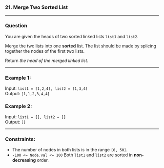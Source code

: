 ### 21. Merge Two Sorted List

---

### Question
You are given the heads of two sorted linked lists ```list1``` and ```list2```.

Merge the two lists into one **sorted** list. The list should be made by splicing together the nodes of the first two lists.

Return *the head of the merged linked list.*

---

### Example 1:
Input: ```list1 = [1,2,4], list2 = [1,3,4]``` <br />
Output: ```[1,1,2,3,4,4]```

### Example 2:
Input: ```list1 = [], list2 = []``` <br />
Output: ```[]``` <br />

---

### Constraints:
+ The number of nodes in both lists is in the range ```[0, 50]```.<br />
+ ```-100 <= Node.val <= 100```
Both ```list1``` and ```list2``` are sorted in **non-decreasing** order.